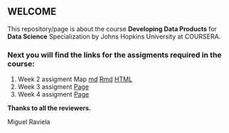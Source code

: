 ## WELCOME  

This repository/page is about the course **Developing Data Products** for **Data Science** Specialization by Johns Hopkins University at COURSERA.    

### Next you will find the links for the assigments required in the course:  

1. Week 2 assigment Map [md](./developing_data_products_week2.md) [Rmd](./developing_data_products_week2.Rmd) [HTML](./developing_data_products_week2.html)   
2. Week 3 assigment [Page](./coming_soon.md)  
3. Week 4 assigment [Page](./coming_soon.md)  


**Thanks to all the reviewers.**  

Miguel Raviela
